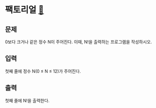 # 팩토리얼 [🔗](https://www.acmicpc.net/problem/10872)

## 문제
<p>0보다 크거나 같은 정수 N이 주어진다. 이때, N!을 출력하는 프로그램을 작성하시오.</p>

## 입력
<p>첫째 줄에 정수 N(0 ≤ N ≤ 12)가 주어진다.</p>

## 출력
<p>첫째 줄에 N!을 출력한다.</p>


